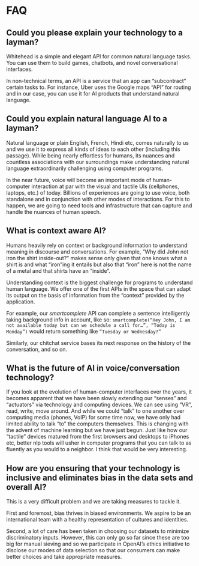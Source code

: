 # FAQ

## Could you please explain your technology to a layman?

Whitehead is a simple and elegant API for common natural language tasks. You can use them to build games, chatbots, and novel conversational interfaces.

In non-technical terms, an API is a service that an app can “subcontract” certain tasks to. For instance, Uber uses the Google maps “API” for routing and in our case, you can use it for AI products that understand natural language.

## Could you explain natural language AI to a layman?

Natural language or plain English, French, Hindi etc, comes naturally to us and we use it to express all kinds of ideas to each other \(including this passage\). While being nearly effortless for humans, its nuances and countless associations with our surroundings make understanding natural language extraordinarily challenging using computer programs.

In the near future, voice will become an important mode of human-computer interaction at par with the visual and tactile UIs \(cellphones, laptops, etc.\) of today. Billions of experiences are going to use voice, both standalone and in conjunction with other modes of interactions. For this to happen, we are going to need tools and infrastructure that can capture and handle the nuances of human speech.

## What is context aware AI?

Humans heavily rely on context or background information to understand meaning in discourse and conversations. For example, “Why did John not iron the shirt inside-out?” makes sense only given that one knows what a shirt is and what “iron”ing it entails but also that “iron” here is not the name of a metal and that shirts have an “inside”.

Understanding context is the biggest challenge for programs to understand human language. We offer one of the first APIs in the space that can adapt its output on the basis of information from the “context” provided by the application.

For example, our _smartcomplete_ API can complete a sentence intelligently taking background info in account, like so: `smartcomplete(“Hey John, I am not available today but can we schedule a call for…”, “Today is Monday”)` would return something like `“Tuesday or Wednesday?”`

Similarly, our chitchat service bases its next response on the history of the conversation, and so on.

## What is the future of AI in voice/conversation technology?

If you look at the evolution of human-computer interfaces over the years, it becomes apparent that we have been slowly extending our “senses” and “actuators” via technology and computing devices. We can see using “VR”, read, write, move around. And while we could “talk” to one another over computing media \(phones, VoIP\) for some time now, we have only had limited ability to talk “to” the computers themselves. This is changing with the advent of machine learning but we have just begun. Just like how our “tactile” devices matured from the first browsers and desktops to iPhones etc, better nlp tools will usher in computer programs that you can talk to as fluently as you would to a neighbor. I think that would be very interesting.

## How are you ensuring that your technology is inclusive and eliminates bias in the data sets and overall AI?

This is a very difficult problem and we are taking measures to tackle it.

First and foremost, bias thrives in biased environments. We aspire to be an international team with a healthy representation of cultures and identities.

Second, a lot of care has been taken in choosing our datasets to minimize discriminatory inputs. However, this can only go so far since these are too big for manual sieving and so we participate in OpenAI’s ethics initiative to disclose our modes of data selection so that our consumers can make better choices and take appropriate measures.

